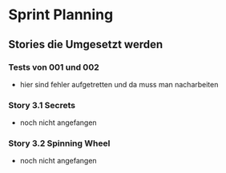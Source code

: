 # Sprint Planning
## Stories die Umgesetzt werden
### Tests von 001 und 002
* hier sind fehler aufgetretten und da muss man nacharbeiten
### Story 3.1 Secrets
* noch nicht angefangen
### Story 3.2 Spinning Wheel
* noch nicht angefangen
